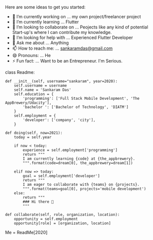 Here are some ideas to get you started:

- 🔭 I’m currently working on ... my own project/freelancer project
- 🌱 I’m currently learning ... Flutter
- 👯 I’m looking to collaborate on ... Peojects like any kind of potential Start-up's where I can contribute my knowledge.
- 🤔 I’m looking for help with ... Experienced Flutter Developer
- 💬 Ask me about ... Anything
- 📫 How to reach me: ... sankaramdas@gmail.com
- 😄 Pronouns: ... He
- ⚡ Fun fact: ... Want to be an Entrepreneur. I'm Serious.


class Readme:

    def __init__(self, username="sankaram", year=2020):
        self.username = username
        self.name = 'Sankaram Das'
        self.education = {
            'programming': ['Full Stack Mobile Development', 'The AppBrewery/Udacity'],
            'bachelor ': ['Bachelor of Technology', 'DIATM']
        }
        self.employment = {
            'developer': ['company', 'city'],
        }

    def doing(self, now=2021):
        today = self.year

        if now < today:
            experience = self.employment['programming']
            return """
            I am currently learning {code} at {the_appbrewery}.
            """.format(code=dream[0], the_appbrewery=dream[1])
        
        elif now => today:
            goal = self.employment['developer']
            return """
            I am eager to collaborate with {teams} on {projects}.
            """.format(teams=goal[0], projects='mobile development')
        else:
            return """
            ### Hi there 👋
            """
        
    def collaborate(self, role, organization, location):
        opportunity = self.employment
        opportunity[role] = [organization, location]

Me = ReadMe[2020]
